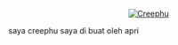 </p>
<p align="center">
<a href="#"><img title="Creephu" src="https://img.shields.io/badge/Creephu -green?colorA=%23ff0000&colorB=%23017e40&style=for-the-badge"></a>

</div>

saya creephu saya di buat oleh apri
<!---
Creephu/Creephu is a ✨ special ✨ repository because its `README.md` (this file) appears on your GitHub profile.
You can click the Preview link to take a look at your changes.
--->

